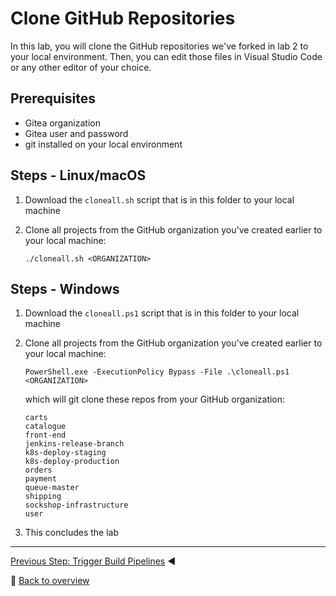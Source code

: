 # Clone GitHub Repositories

In this lab, you will clone the GitHub repositories we've forked in lab 2 to your local environment. Then, you can edit those files in Visual Studio Code or any other editor of your choice.

## Prerequisites
* Gitea organization
* Gitea user and password
* git installed on your local environment

## Steps - Linux/macOS
1. Download the `cloneall.sh` script that is in this folder to your local machine
1. Clone all projects from the GitHub organization you've created earlier to your local machine:

    ```
    ./cloneall.sh <ORGANIZATION>
    ```
## Steps - Windows
1. Download the `cloneall.ps1` script that is in this folder to your local machine
1. Clone all projects from the GitHub organization you've created earlier to your local machine:

    ```
    PowerShell.exe -ExecutionPolicy Bypass -File .\cloneall.ps1 <ORGANIZATION>
    ```
    
    which will git clone these repos from your GitHub organization:
    
    ```
    carts
    catalogue
    front-end
    jenkins-release-branch
    k8s-deploy-staging
    k8s-deploy-production
    orders
    payment
    queue-master
    shipping
    sockshop-infrastructure 
    user
    ```

1. This concludes the lab

---

[Previous Step: Trigger Build Pipelines](../4_Trigger_Build_Pipelines) :arrow_backward:

:arrow_up_small: [Back to overview](../)
